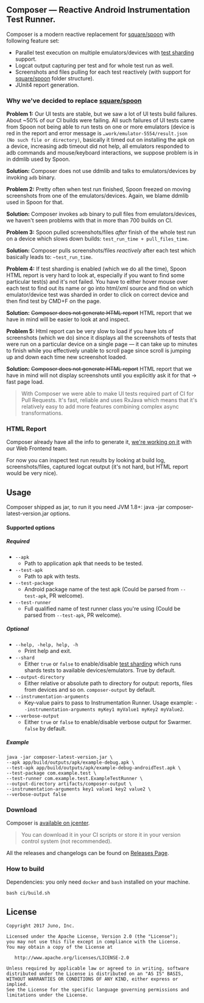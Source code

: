## Composer — Reactive Android Instrumentation Test Runner.

Composer is a modern reactive replacement for [square/spoon][spoon] with following feature set:

* Parallel test execution on multiple emulators/devices with [test sharding][test sharding] support.
* Logcat output capturing per test and for whole test run as well.
* Screenshots and files pulling for each test reactively (with support for [square/spoon][spoon] folder structure).
* JUnit4 report generation. 

### Why we've decided to replace [square/spoon][spoon]
 
**Problem 1:** Our UI tests are stable, but we saw a lot of UI tests build failures. About ~50% of our CI builds were failing. All such failures of UI tests came from Spoon not being able to run tests on one or more emulators (device is red in the report and error message is `…work/emulator-5554/result.json (No such file or directory)`, basically it timed out on installing the apk on a device, increasing adb timeout did not help, all emulators responded to adb commands and mouse/keyboard interactions, we suppose problem is in in ddmlib used by Spoon.

**Solution:** Composer does not use ddmlib and talks to emulators/devices by invoking `adb` binary.  

**Problem 2:** Pretty often when test run finished, Spoon freezed on moving screenshots from one of the emulators/devices. Again, we blame ddmlib used in Spoon for that.

**Solution:** Composer invokes `adb` binary to pull files from emulators/devices, we haven't seen problems with that in more than 700 builds on CI.

**Problem 3:** Spoon pulled screenshots/files *after* finish of the whole test run on a device which slows down builds: `test_run_time + pull_files_time`.

**Solution:** Composer pulls screenshots/files *reactively* after each test which basically leads to: `~test_run_time`.

**Problem 4:** If test sharding is enabled (which we do all the time), Spoon HTML report is very hard to look at, especially if you want to find some particular test(s) and it's not failed. You have to either hover mouse over each test to find out its name or go into html/xml source and find on which emulator/device test was sharded in order to click on correct device and then find test by CMD+F on the page.

**Solution:** ~~Composer does not generate HTML report~~ HTML report that we have in mind will be easier to look at and inspect.
  
**Problem 5:** Html report can be very slow to load if you have lots of screenshots (which we do) since it displays all the screenshots of tests that were run on a particular device on a single page — it can take up to minutes to finish while you effectively unable to scroll page since scroll is jumping up and down each time new screenshot loaded.

**Solution:** ~~Composer does not generate HTML report~~ HTML report that we have in mind will not display screenshots until you explicitly ask it for that → fast page load.

>With Composer we were able to make UI tests required part of CI for Pull Requests.
>It's fast, reliable and uses RxJava which means that it's relatively easy to add more features combining complex async transformations. 

### HTML Report

Composer already have all the info to generate it, [we're working on it](https://github.com/gojuno/composer/issues/11) with our Web Frontend team.

For now you can inspect test run results by looking at build log, screenshots/files, captured logcat output (it's not hard, but HTML report would be very nice).  

## Usage

Composer shipped as jar, to run it you need JVM 1.8+: java -jar composer-latest-version.jar options. 

#### Supported options

##### Required

* `--apk`
  * Path to application apk that needs to be tested.
* `--test-apk`
  * Path to apk with tests.
* `--test-package`
  * Android package name of the test apk (Could be parsed from `--test-apk`, PR welcome).
* `--test-runner`
  * Full qualified name of test runner class you're using (Could be parsed from `--test-apk`, PR welcome).

##### Optional

* `--help, -help, help, -h`
  * Print help and exit.
* `--shard`
  * Either `true` or `false` to enable/disable [test sharding][test sharding] which runs shards tests to available devices/emulators. True by default.
* `--output-directory`
  * Either relative or absolute path to directory for output: reports, files from devices and so on. `composer-output` by default.
* `--instrumentation-arguments`
  * Key-value pairs to pass to Instrumentation Runner. Usage example: `--instrumentation-arguments myKey1 myValue1 myKey2 myValue2`.
* `--verbose-output`
  * Either `true` or `false` to enable/disable verbose output for Swarmer. `false` by default.

##### Example

```console
java -jar composer-latest-version.jar \
--apk app/build/outputs/apk/example-debug.apk \
--test-apk app/build/outputs/apk/example-debug-androidTest.apk \
--test-package com.example.test \
--test-runner com.example.test.ExampleTestRunner \
--output-directory artifacts/composer-output \
--instrumentation-arguments key1 value1 key2 value2 \
--verbose-output false
```

### Download

Composer is [available on jcenter](https://jcenter.bintray.com/com/gojuno/composer).

>You can download it in your CI scripts or store it in your version control system (not recommended).

All the releases and changelogs can be found on [Releases Page](https://github.com/gojuno/composer/releases).

### How to build

Dependencies: you only need `docker` and `bash` installed on your machine.

```console
bash ci/build.sh
```

## License

```
Copyright 2017 Juno, Inc.

Licensed under the Apache License, Version 2.0 (the "License");
you may not use this file except in compliance with the License.
You may obtain a copy of the License at

   http://www.apache.org/licenses/LICENSE-2.0

Unless required by applicable law or agreed to in writing, software
distributed under the License is distributed on an "AS IS" BASIS,
WITHOUT WARRANTIES OR CONDITIONS OF ANY KIND, either express or implied.
See the License for the specific language governing permissions and
limitations under the License.
```

[spoon]: https://github.com/square/spoon
[test sharding]: https://developer.android.com/topic/libraries/testing-support-library/index.html#ajur-sharding
